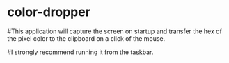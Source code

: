 # color-dropper

#This application will capture the screen on startup and transfer the hex of the pixel color to the clipboard on a click of the mouse.

#I strongly recommend running it from the taskbar.
